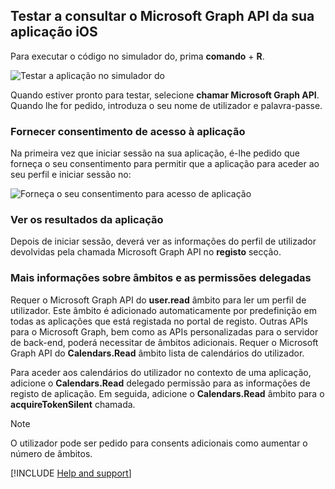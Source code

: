 
## <a name="test-querying-the-microsoft-graph-api-from-your-ios-application"></a>Testar a consultar o Microsoft Graph API da sua aplicação iOS

Para executar o código no simulador do, prima **comando** + **R**.

![Testar a aplicação no simulador do](media/active-directory-develop-guidedsetup-ios-test/iostestscreenshot.png)

Quando estiver pronto para testar, selecione **chamar Microsoft Graph API**. Quando lhe for pedido, introduza o seu nome de utilizador e palavra-passe.

### <a name="provide-consent-for-application-access"></a>Fornecer consentimento de acesso à aplicação
Na primeira vez que iniciar sessão na sua aplicação, é-lhe pedido que forneça o seu consentimento para permitir que a aplicação para aceder ao seu perfil e iniciar sessão no:

![Forneça o seu consentimento para acesso de aplicação](media/active-directory-develop-guidedsetup-ios-test/iosconsentscreen.png)

### <a name="view-application-results"></a>Ver os resultados da aplicação
Depois de iniciar sessão, deverá ver as informações do perfil de utilizador devolvidas pela chamada Microsoft Graph API no **registo** secção. 

<!--start-collapse-->
### <a name="more-information-about-scopes-and-delegated-permissions"></a>Mais informações sobre âmbitos e as permissões delegadas

Requer o Microsoft Graph API do **user.read** âmbito para ler um perfil de utilizador. Este âmbito é adicionado automaticamente por predefinição em todas as aplicações que está registada no portal de registo. Outras APIs para o Microsoft Graph, bem como as APIs personalizadas para o servidor de back-end, poderá necessitar de âmbitos adicionais. Requer o Microsoft Graph API do **Calendars.Read** âmbito lista de calendários do utilizador.

Para aceder aos calendários do utilizador no contexto de uma aplicação, adicione o **Calendars.Read** delegado permissão para as informações de registo de aplicação. Em seguida, adicione o **Calendars.Read** âmbito para o **acquireTokenSilent** chamada. 

>[!NOTE]
>O utilizador pode ser pedido para consents adicionais como aumentar o número de âmbitos.

<!--end-collapse-->

[!INCLUDE  [Help and support](./active-directory-develop-help-support-include.md)]
